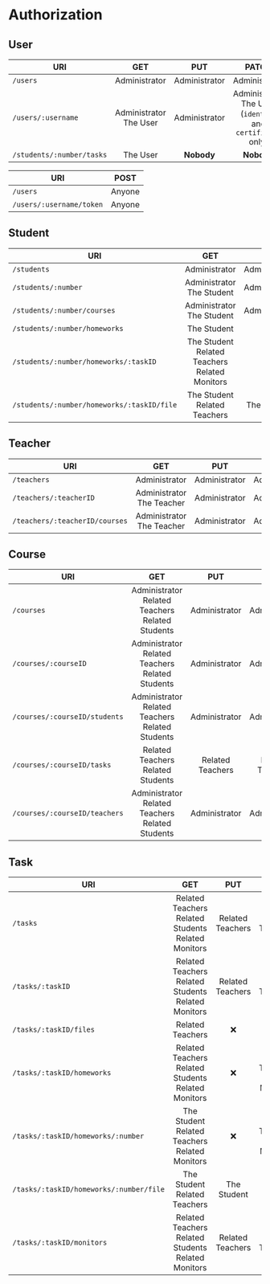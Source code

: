 # Authorization

## User

| URI                       |             GET             |      PUT      |                              PATCH                              |           DELETE            |
| ------------------------- | :-------------------------: | :-----------: | :-------------------------------------------------------------: | :-------------------------: |
| `/users`                  |        Administrator        | Administrator |                          Administrator                          |        Administrator        |
| `/users/:username`        | Administrator<br />The User | Administrator | Administrator<br />The User (`identity` and `certificate` only) | Administrator<br />The User |
| `/students/:number/tasks` |          The User           |  **Nobody**   |                           **Nobody**                            |             :x:             |


| URI                      |  POST  |
| ------------------------ | :----: |
| `/users`                 | Anyone |
| `/users/:username/token` | Anyone |

## Student

| URI                                        |                           GET                           |      PUT      |                 PATCH                  |    DELETE     |
| ------------------------------------------ | :-----------------------------------------------------: | :-----------: | :------------------------------------: | :-----------: |
| `/students`                                |                      Administrator                      | Administrator |             Administrator              | Administrator |
| `/students/:number`                        |             Administrator<br />The Student              | Administrator |             Administrator              | Administrator |
| `/students/:number/courses`                |             Administrator<br />The Student              | Administrator |             Administrator              |      :x:      |
| `/students/:number/homeworks`              |                       The Student                       |      :x:      |               **Nobody**               |      :x:      |
| `/students/:number/homeworks/:taskID`      | The Student<br />Related Teachers<br />Related Monitors |      :x:      | Related Teachers<br />Related Monitors |      :x:      |
| `/students/:number/homeworks/:taskID/file` |            The Student<br />Related Teachers            |  The Student  |                  :x:                   |      :x:      |

## Teacher

| URI                            |              GET               |      PUT      |     PATCH     |    DELETE     |
| ------------------------------ | :----------------------------: | :-----------: | :-----------: | :-----------: |
| `/teachers`                    |         Administrator          | Administrator | Administrator | Administrator |
| `/teachers/:teacherID`         | Administrator<br />The Teacher | Administrator | Administrator | Administrator |
| `/teachers/:teacherID/courses` | Administrator<br />The Teacher | Administrator | Administrator |      :x:      |

## Course

| URI                           |                            GET                            |       PUT        |      PATCH       |    DELETE     |
| ----------------------------- | :-------------------------------------------------------: | :--------------: | :--------------: | :-----------: |
| `/courses`                    | Administrator<br />Related Teachers<br />Related Students |  Administrator   |  Administrator   | Administrator |
| `/courses/:courseID`          | Administrator<br />Related Teachers<br />Related Students |  Administrator   |  Administrator   | Administrator |
| `/courses/:courseID/students` | Administrator<br />Related Teachers<br />Related Students |  Administrator   |  Administrator   |      :x:      |
| `/courses/:courseID/tasks`    |          Related Teachers<br />Related Students           | Related Teachers | Related Teachers |      :x:      |
| `/courses/:courseID/teachers` | Administrator<br />Related Teachers<br />Related Students |  Administrator   |  Administrator   |      :x:      |

## Task

| URI                                     |                             GET                              |       PUT        |                 PATCH                  |      DELETE      |
| --------------------------------------- | :----------------------------------------------------------: | :--------------: | :------------------------------------: | :--------------: |
| `/tasks`                                | Related Teachers<br />Related Students<br />Related Monitors | Related Teachers |            Related Teachers            | Related Teachers |
| `/tasks/:taskID`                        | Related Teachers<br />Related Students<br />Related Monitors | Related Teachers |            Related Teachers            | Related Teachers |
| `/tasks/:taskID/files`                  |                       Related Teachers                       |       :x:        |                  :x:                   |       :x:        |
| `/tasks/:taskID/homeworks`              | Related Teachers<br />Related Students<br />Related Monitors |       :x:        | Related Teachers<br />Related Monitors |       :x:        |
| `/tasks/:taskID/homeworks/:number`      |   The Student<br />Related Teachers<br />Related Monitors    |       :x:        | Related Teachers<br />Related Monitors |       :x:        |
| `/tasks/:taskID/homeworks/:number/file` |              The Student<br />Related Teachers               |   The Student    |                  :x:                   |       :x:        |
| `/tasks/:taskID/monitors`               | Related Teachers<br />Related Students<br />Related Monitors | Related Teachers |            Related Teachers            |       :x:        |

